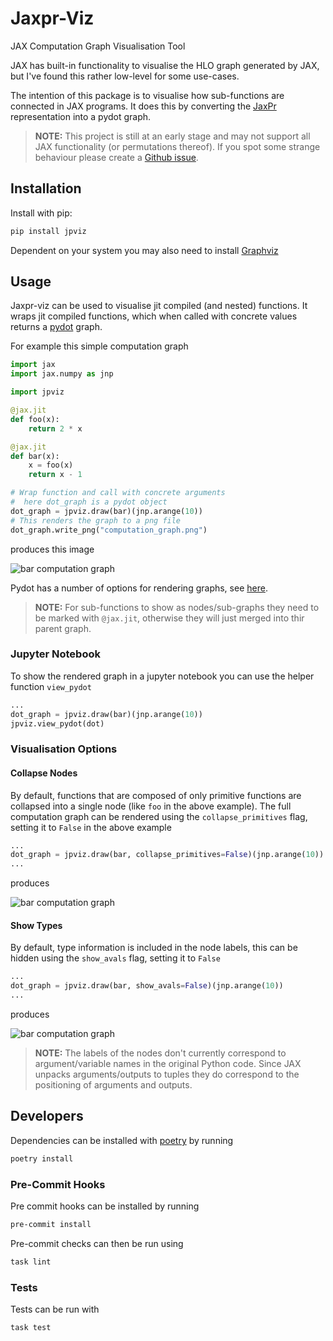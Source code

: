 # Jaxpr-Viz

JAX Computation Graph Visualisation Tool

JAX has built-in functionality to visualise the
HLO graph generated by JAX, but I've found this rather
low-level for some use-cases.

The intention of this package is to visualise how
sub-functions are connected in JAX programs. It does
this by converting the [JaxPr](https://jax.readthedocs.io/en/latest/jaxpr.html)
representation into a pydot graph.

> **NOTE:** This project is still at an early stage and may not
> support all JAX functionality (or permutations thereof). If you spot
> some strange behaviour please create a [Github issue](https://github.com/zombie-einstein/jaxpr-viz/issues).

## Installation

Install with pip:

```bash
pip install jpviz
```

Dependent on your system you may also need to install [Graphviz](https://www.graphviz.org/)

## Usage

Jaxpr-viz can be used to visualise jit compiled (and nested)
functions. It wraps jit compiled functions, which when called
with concrete values returns a [pydot](https://github.com/pydot/pydot)
graph.

For example this simple computation graph

```python
import jax
import jax.numpy as jnp

import jpviz

@jax.jit
def foo(x):
    return 2 * x

@jax.jit
def bar(x):
    x = foo(x)
    return x - 1

# Wrap function and call with concrete arguments
#  here dot_graph is a pydot object
dot_graph = jpviz.draw(bar)(jnp.arange(10))
# This renders the graph to a png file
dot_graph.write_png("computation_graph.png")
```

produces this image

![bar computation graph](.github/images/bar_collapsed.png)

Pydot has a number of options for rendering graphs, see
[here](https://github.com/pydot/pydot#output).

> **NOTE:** For sub-functions to show as nodes/sub-graphs they
> need to be marked with `@jax.jit`, otherwise they will just
> merged into thir parent graph.

### Jupyter Notebook

To show the rendered graph in a jupyter notebook you can use the
helper function `view_pydot`

```python
...
dot_graph = jpviz.draw(bar)(jnp.arange(10))
jpviz.view_pydot(dot)
```

### Visualisation Options

#### Collapse Nodes
By default, functions that are composed of only primitive functions
are collapsed into a single node (like `foo` in the above example).
The full computation graph can be rendered using the `collapse_primitives`
flag, setting it to `False` in the above example

```python
...
dot_graph = jpviz.draw(bar, collapse_primitives=False)(jnp.arange(10))
...
```

produces

![bar computation graph](.github/images/bar_expanded.png)

#### Show Types

By default, type information is included in the node labels, this
can be hidden using the `show_avals` flag, setting it to `False`

```python
...
dot_graph = jpviz.draw(bar, show_avals=False)(jnp.arange(10))
...
```

produces

![bar computation graph](.github/images/bar_no_types.png "Title")

> **NOTE:** The labels of the nodes don't currently correspond
> to argument/variable names in the original Python code. Since
> JAX unpacks arguments/outputs to tuples they do correspond
> to the positioning of arguments and outputs.

## Developers

Dependencies can be installed with [poetry](https://python-poetry.org/) by running

```bash
poetry install
```

### Pre-Commit Hooks

Pre commit hooks can be installed by running

```bash
pre-commit install
```

Pre-commit checks can then be run using

```bash
task lint
```

### Tests

Tests can be run with

```bash
task test
```
